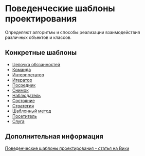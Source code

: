 # Поведенческие шаблоны проектирования

Определяют алгоритмы и способы реализации взаимодействия различных объектов
и классов.

## Конкретные шаблоны

- [Цепочка обязанностей](./chain-of-responsibility)
- [Команда](./command)
- [Интерпретатор](./interpreter)
- [Итератор](./iterator)
- [Посредник](./mediator)
- [Снимок](./memento)
- [Наблюдатель](./observer)
- [Состояние](./state)
- [Стратегия](./strategy)
- [Шаблонный метод](./template-method)
- [Посетитель](./visitor)
- [Слуга](./servant)

## Дополнительная информация

[Поведенческие шаблоны проектирования - статья на Вики](https://ru.wikipedia.org/wiki/%D0%9F%D0%BE%D0%B2%D0%B5%D0%B4%D0%B5%D0%BD%D1%87%D0%B5%D1%81%D0%BA%D0%B8%D0%B5_%D1%88%D0%B0%D0%B1%D0%BB%D0%BE%D0%BD%D1%8B_%D0%BF%D1%80%D0%BE%D0%B5%D0%BA%D1%82%D0%B8%D1%80%D0%BE%D0%B2%D0%B0%D0%BD%D0%B8%D1%8F)
